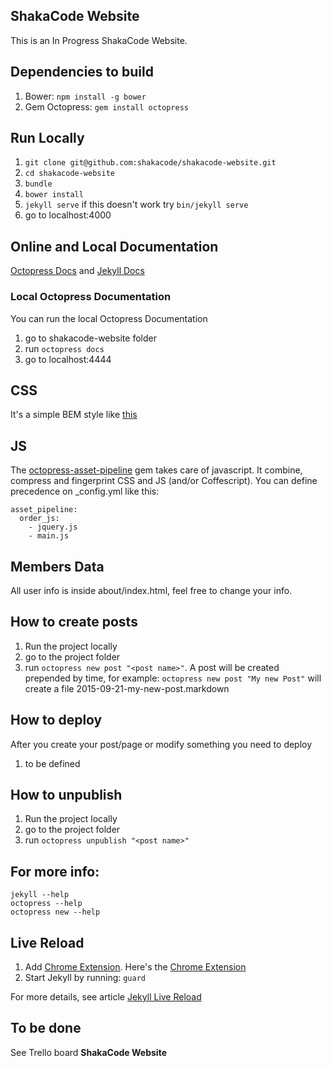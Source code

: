 ## ShakaCode Website
This is an In Progress ShakaCode Website.

## Dependencies to build
1. Bower: `npm install -g bower`
2. Gem Octopress: `gem install octopress`

## Run Locally
1. `git clone git@github.com:shakacode/shakacode-website.git`
2. `cd shakacode-website`
3. `bundle`
4. `bower install`
5. `jekyll serve` if this doesn't work try `bin/jekyll serve`
6. go to localhost:4000

## Online and Local Documentation
[Octopress Docs](https://github.com/octopress/octopress) and
[Jekyll Docs](http://jekyllrb.com/docs/home/)
### Local Octopress Documentation
You can run the local Octopress Documentation

1. go to shakacode-website folder
2. run `octopress docs`
3. go to localhost:4444

## CSS
It's a simple BEM style like [this](https://github.com/airbnb/css)

## JS
The [octopress-asset-pipeline](https://github.com/octopress/asset-pipeline) gem takes care of javascript. It combine, compress and fingerprint CSS and JS (and/or Coffescript). You can define precedence on _config.yml like this:


    asset_pipeline:
      order_js:
        - jquery.js
        - main.js


## Members Data
All user info is inside about/index.html, feel free to change your info.

## How to create posts
1. Run the project locally
2. go to the project folder
3. run `octopress new post "<post name>"`. A post <post name> will be created prepended by time, for example: `octopress new post "My new Post"` will create a file 2015-09-21-my-new-post.markdown

## How to deploy
After you create your post/page or modify something you need to deploy
1. to be defined

## How to unpublish
1. Run the project locally
2. go to the project folder
3. run `octopress unpublish "<post name>"`

## For more info:
```
jekyll --help
octopress --help
octopress new --help
```

## Live Reload

1. Add [Chrome Extension](http://feedback.livereload.com/knowledgebase/articles/86242-how-do-i-install-and-use-the-browser-extensions-). Here's the [Chrome Extension](https://chrome.google.com/webstore/detail/livereload/jnihajbhpnppcggbcgedagnkighmdlei)
2. Start Jekyll by running: `guard`

For more details, see article [Jekyll Live Reload](http://dan.doezema.com/2014/01/setting-up-livereload-with-jekyll/)


## To be done
See Trello board **ShakaCode Website**
